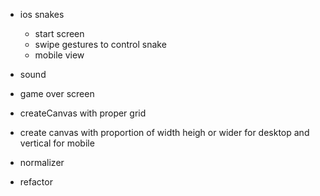 * ios snakes
  - start screen
  - swipe gestures to control snake
  - mobile view
* sound
* game over screen

* createCanvas with proper grid
* create canvas with proportion of width heigh or wider for desktop and vertical for mobile
* normalizer
* refactor
